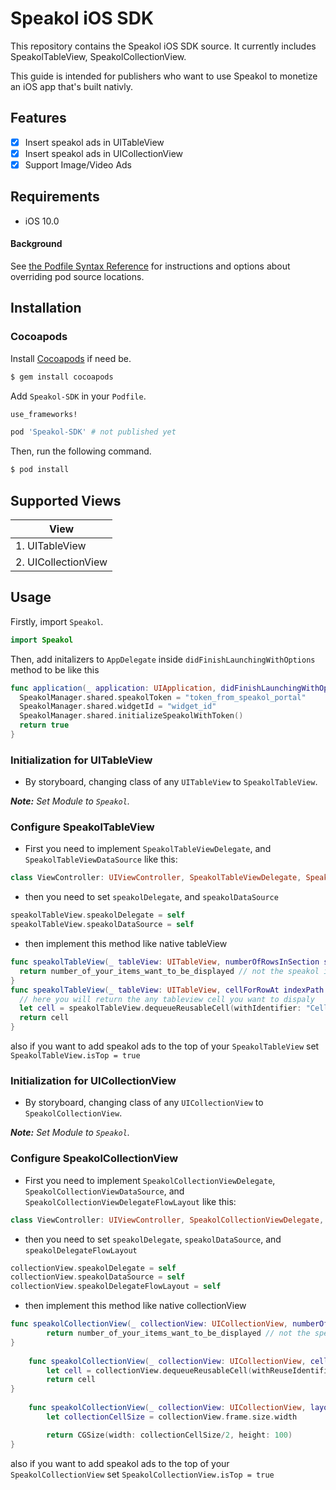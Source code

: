 # Speakol iOS SDK

This repository contains the Speakol iOS SDK source. It currently
includes SpeakolTableView, SpeakolCollectionView.

This guide is intended for publishers who want to use Speakol to monetize an iOS app that's built nativly.

## Features

- [x] Insert speakol ads in UITableView
- [x] Insert speakol ads in UICollectionView
- [x] Support Image/Video Ads

## Requirements

- iOS 10.0

#### Background

See
[the Podfile Syntax Reference](https://guides.cocoapods.org/syntax/podfile.html#pod)
for instructions and options about overriding pod source locations.


## Installation

### Cocoapods

Install [Cocoapods](https://cocoapods.org/#install) if need be.

```bash
$ gem install cocoapods
```

Add `Speakol-SDK` in your `Podfile`.

```ruby
use_frameworks!

pod 'Speakol-SDK' # not published yet
```
Then, run the following command.

```bash
$ pod install
```

## Supported Views

| View |
|---|
|1. UITableView | 
|2. UICollectionView |

## Usage

Firstly, import `Speakol`.

```swift
import Speakol
```
Then, add initalizers to `AppDelegate` inside `didFinishLaunchingWithOptions` method to be like this

```swift
func application(_ application: UIApplication, didFinishLaunchingWithOptions launchOptions: [UIApplication.LaunchOptionsKey: Any]?) -> Bool {
  SpeakolManager.shared.speakolToken = "token_from_speakol_portal"
  SpeakolManager.shared.widgetId = "widget_id"
  SpeakolManager.shared.initializeSpeakolWithToken()
  return true
}
```

### Initialization for UITableView

- By storyboard, changing class of any `UITableView` to `SpeakolTableView`.

_**Note:** Set Module to `Speakol`._

### Configure SpeakolTableView

- First you need to implement `SpeakolTableViewDelegate`, and `SpeakolTableViewDataSource` like this:

```swift
class ViewController: UIViewController, SpeakolTableViewDelegate, SpeakolTableViewDataSource
```

- then you need to set `speakolDelegate`, and `speakolDataSource`

```swift
speakolTableView.speakolDelegate = self
speakolTableView.speakolDataSource = self
```
- then implement this method like native tableView

```swift
func speakolTableView(_ tableView: UITableView, numberOfRowsInSection section: Int) -> Int {
  return number_of_your_items_want_to_be_displayed // not the speakol items will be inserted in another section this section is used for the publisher items only
}
func speakolTableView(_ tableView: UITableView, cellForRowAt indexPath: IndexPath) -> UITableViewCell {
  // here you will return the any tableview cell you want to dispaly
  let cell = speakolTableView.dequeueReusableCell(withIdentifier: "Cell", for: indexPath) as UITableViewCell
  return cell
}
```
also if you want to add speakol ads to the top of your `SpeakolTableView` set `SpeakolTableView.isTop = true`

### Initialization for UICollectionView

- By storyboard, changing class of any `UICollectionView` to `SpeakolCollectionView`.

_**Note:** Set Module to `Speakol`._

### Configure SpeakolCollectionView

- First you need to implement `SpeakolCollectionViewDelegate`, `SpeakolCollectionViewDataSource`, and `SpeakolCollectionViewDelegateFlowLayout` like this:

```swift
class ViewController: UIViewController, SpeakolCollectionViewDelegate, SpeakolCollectionViewDataSource, SpeakolCollectionViewDelegateFlowLayout
```

- then you need to set `speakolDelegate`, `speakolDataSource`, and `speakolDelegateFlowLayout`

```swift
collectionView.speakolDelegate = self
collectionView.speakolDataSource = self
collectionView.speakolDelegateFlowLayout = self
```
- then implement this method like native collectionView

```swift
func speakolCollectionView(_ collectionView: UICollectionView, numberOfItemsInSection section: Int) -> Int {
        return number_of_your_items_want_to_be_displayed // not the speakol items will be inserted in another section this section is used for the publisher items only
}
    
    func speakolCollectionView(_ collectionView: UICollectionView, cellForItemAt indexPath: IndexPath) -> UICollectionViewCell {
        let cell = collectionView.dequeueReusableCell(withReuseIdentifier: "VideoCollectionViewCell", for: indexPath) as! UICollectionViewCell
        return cell
}
    
    func speakolCollectionView(_ collectionView: UICollectionView, layout collectionViewLayout: UICollectionViewLayout, sizeForItemAt indexPath: IndexPath) -> CGSize {
        let collectionCellSize = collectionView.frame.size.width

        return CGSize(width: collectionCellSize/2, height: 100)
}
```
also if you want to add speakol ads to the top of your `SpeakolCollectionView` set `SpeakolCollectionView.isTop = true`
